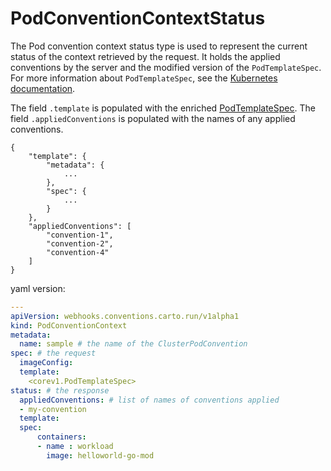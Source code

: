 # PodConventionContextStatus

The Pod convention context status type is used to represent the current status of the context retrieved by the request.
It holds the applied conventions by the server and the modified version of the `PodTemplateSpec`.
For more information about `PodTemplateSpec`, see the [Kubernetes documentation](https://kubernetes.io/docs/reference/kubernetes-api/workload-resources/pod-template-v1/#PodTemplateSpec).

The field `.template` is populated with the enriched [PodTemplateSpec](https://kubernetes.io/docs/reference/kubernetes-api/workload-resources/pod-template-v1/#PodTemplateSpec). The field `.appliedConventions` is populated with the names of any applied conventions.

```console
{
    "template": {
        "metadata": {
            ...
        },
        "spec": {
            ...
        }
    },
    "appliedConventions": [
        "convention-1",
        "convention-2",
        "convention-4"
    ]
}
```

yaml version:

```yaml
---
apiVersion: webhooks.conventions.carto.run/v1alpha1
kind: PodConventionContext
metadata:
  name: sample # the name of the ClusterPodConvention
spec: # the request
  imageConfig:
  template:
    <corev1.PodTemplateSpec>
status: # the response
  appliedConventions: # list of names of conventions applied
  - my-convention
  template:
  spec:
      containers:
      - name : workload
        image: helloworld-go-mod
```
